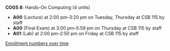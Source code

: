 **COGS 8**: Hands-On Computing (4 units)

- **A00** (Lecture) at 2:00 pm–3:20 pm on Tuesday, Thursday at CSB 115 by staff
- **A00** (Final Exam) at 3:00 pm–5:59 pm on Thursday at CSB 115 by staff
- **A01** (Lab) at 2:00 pm–2:50 pm on Friday at CSB 115 by staff

[Enrollment numbers over time](./COGS8.tsv)
